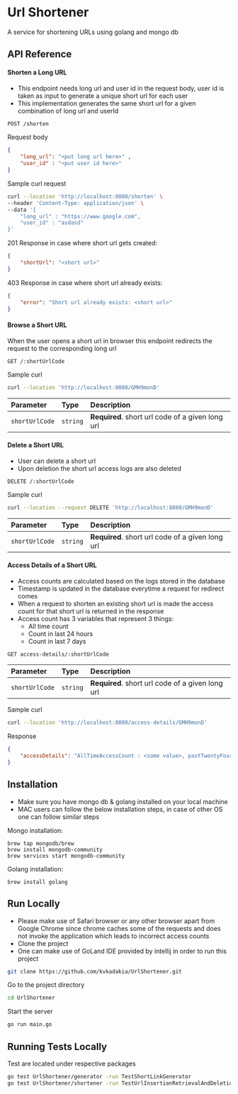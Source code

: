 # Url Shortener
A service for shortening URLs using golang and mongo db 

## API Reference

#### Shorten a Long URL
- This endpoint needs long url and user id in the request body, user id is taken as input to generate a unique short url for each user
- This implementation generates the same short url for a given combination of long url and userId

```bash
POST /shorten
```

Request body
```json
{ 
    "long_url": "<put long url here>" ,
    "user_id" : "<put user id here>"
}
```

Sample curl request
```bash
curl --location 'http://localhost:8080/shorten' \
--header 'Content-Type: application/json' \
--data '{
    "long_url" : "https://www.google.com",
    "user_id" : "asdasd"
}'
```

201 Response in case where short url gets created:
```json
{
    "shortUrl": "<short url>"
}
```

403 Response in case where short url already exists:
```json
{
    "error": "Short url already exists: <short url>"
}
```

#### Browse a Short URL
When the user opens a short url in browser this endpoint redirects the request to the corresponding long url

```bash
GET /:shortUrlCode
```

Sample curl
```bash
curl --location 'http://localhost:8080/GMH9monD'
```

| Parameter      | Type     | Description                       |
|:---------------| :------- | :-------------------------------- |
| `shortUrlCode` | `string` | **Required**. short url code of a given long url|


#### Delete a Short URL
- User can delete a short url 
- Upon deletion the short url access logs are also deleted

```bash
DELETE /:shortUrlCode
```

Sample curl
```bash
curl --location --request DELETE 'http://localhost:8080/GMH9monD'
```

| Parameter   | Type     | Description                       |
|:------------| :------- | :-------------------------------- |
| `shortUrlCode` | `string` | **Required**. short url code of a given long url|

#### Access Details of a Short URL
- Access counts are calculated based on the logs stored in the database
- Timestamp is updated in the database everytime a request for redirect comes
- When a request to shorten an existing short url is made the access count for that short url is returned in the response
- Access count has 3 variables that represent 3 things:
    - All time count
    - Count in last 24 hours
    - Count in last 7 days

```bash
GET access-details/:shortUrlCode
```

| Parameter   | Type     | Description                       |
|:------------| :------- | :-------------------------------- |
| `shortUrlCode` | `string` | **Required**. short url code of a given long url|

Sample curl
```bash
curl --location 'http://localhost:8080/access-details/GMH9monD'
```

Response
```json
{
    "accessDetails": "AllTimeAccessCount : <some value>, pastTwentyFourHoursAccessCount : <some value>, pastWeekAccessCount : <some value>"
}
```


## Installation
- Make sure you have mongo db & golang installed on your local machine
- MAC users can follow the below installation steps, in case of other OS one can follow similar steps 

Mongo installation:
```
brew tap mongodb/brew
brew install mongodb-community
brew services start mongodb-community
```

Golang installation:
 ```
 brew install golang
 ```


## Run Locally
- Please make use of Safari browser or any other browser apart from Google Chrome since chrome caches some of the requests and does not invoke the application which leads to incorrect access counts
- Clone the project
- One can make use of GoLand IDE provided by intellij in order to run this project

```bash
git clone https://github.com/kvkadakia/UrlShortener.git
```

Go to the project directory

```bash
cd UrlShortener
```


Start the server

```bash
go run main.go
```

## Running Tests Locally
Test are located under respective packages
```bash
go test UrlShortener/generator -run TestShortLinkGenerator
go test UrlShortener/shortener -run TestUrlInsertionRetrievalAndDeletion
```
